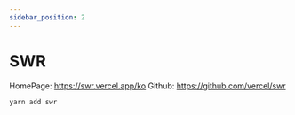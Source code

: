 ```yaml
---
sidebar_position: 2
---
```


# SWR

HomePage: https://swr.vercel.app/ko
Github: https://github.com/vercel/swr

```sh
yarn add swr
```
